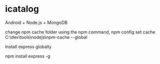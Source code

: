 icatalog
========

Android + Node.js + MongoDB

change npm cache folder using the npm command,
npm config set cache C:\dev\tools\nodejs\npm-cache --global

Install express globally

npm install express -g


